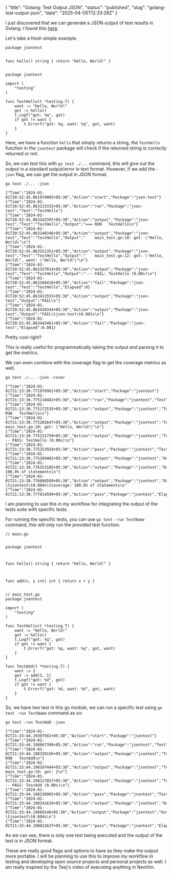 {
  "title": "Golang: Test Output JSON",
  "status": "published",
  "slug": "golang-test-output-json",
  "date": "2025-04-05T12:33:28Z"
}

<p>I just discovered that we can generate a JSON output of test results in Golang. I found this <a href="https://youtu.be/cf72gMBrsI0?t=80">here</a>.</p>
<p>Let's take a fresh simple example.</p>
<pre><code class="language-go">package jsontest

func hello() string {
    return &quot;Hello, World!&quot;
}
</code></pre>
<pre><code class="language-go">package jsontest

import (
    &quot;testing&quot;
)

func TestHello(t *testing.T) {
    want := &quot;Hello, World!&quot;
    got := hello()
    t.Logf(&quot;got: %q&quot;, got)
    if got != want {
        t.Errorf(&quot;got: %q, want: %q&quot;, got, want)
    }
}
</code></pre>
<p>Here, we have a function <code>hello</code> that simply returns a string, the <code>TestHello</code> function in the <code>jsontest</code> package will check if the returned string is correctly returned or not.</p>
<p>So, we can test this with <code>go test ./...</code> command, this will give out the output in a standard output/error in text format. However, if we add the <code>-json</code> flag, we can get the output in JSON format.</p>
<pre><code class="language-bash">go test ./... -json
</code></pre>
<pre><code class="language-json">{&quot;Time&quot;:&quot;2024-01-01T20:52:45.861974085+05:30&quot;,&quot;Action&quot;:&quot;start&quot;,&quot;Package&quot;:&quot;json-test&quot;}
{&quot;Time&quot;:&quot;2024-01-01T20:52:45.863133332+05:30&quot;,&quot;Action&quot;:&quot;run&quot;,&quot;Package&quot;:&quot;json-test&quot;,&quot;Test&quot;:&quot;TestHello&quot;}
{&quot;Time&quot;:&quot;2024-01-01T20:52:45.863142397+05:30&quot;,&quot;Action&quot;:&quot;output&quot;,&quot;Package&quot;:&quot;json-test&quot;,&quot;Test&quot;:&quot;TestHello&quot;,&quot;Output&quot;:&quot;=== RUN   TestHello\n&quot;}
{&quot;Time&quot;:&quot;2024-01-01T20:52:45.863148346+05:30&quot;,&quot;Action&quot;:&quot;output&quot;,&quot;Package&quot;:&quot;json-test&quot;,&quot;Test&quot;:&quot;TestHello&quot;,&quot;Output&quot;:&quot;    main_test.go:10: got: \&quot;Hello, World\&quot;\n&quot;}
{&quot;Time&quot;:&quot;2024-01-01T20:52:45.863151351+05:30&quot;,&quot;Action&quot;:&quot;output&quot;,&quot;Package&quot;:&quot;json-test&quot;,&quot;Test&quot;:&quot;TestHello&quot;,&quot;Output&quot;:&quot;    main_test.go:12: got: \&quot;Hello, World\&quot;, want: \&quot;Hello, World!\&quot;\n&quot;}
{&quot;Time&quot;:&quot;2024-01-01T20:52:45.863157014+05:30&quot;,&quot;Action&quot;:&quot;output&quot;,&quot;Package&quot;:&quot;json-test&quot;,&quot;Test&quot;:&quot;TestHello&quot;,&quot;Output&quot;:&quot;--- FAIL: TestHello (0.00s)\n&quot;}
{&quot;Time&quot;:&quot;2024-01-01T20:52:45.863160418+05:30&quot;,&quot;Action&quot;:&quot;fail&quot;,&quot;Package&quot;:&quot;json-test&quot;,&quot;Test&quot;:&quot;TestHello&quot;,&quot;Elapsed&quot;:0}
{&quot;Time&quot;:&quot;2024-01-01T20:52:45.863411555+05:30&quot;,&quot;Action&quot;:&quot;output&quot;,&quot;Package&quot;:&quot;json-test&quot;,&quot;Output&quot;:&quot;FAIL\n&quot;}
{&quot;Time&quot;:&quot;2024-01-01T20:52:45.863438344+05:30&quot;,&quot;Action&quot;:&quot;output&quot;,&quot;Package&quot;:&quot;json-test&quot;,&quot;Output&quot;:&quot;FAIL\tjson-test\t0.001s\n&quot;}
{&quot;Time&quot;:&quot;2024-01-01T20:52:45.863443461+05:30&quot;,&quot;Action&quot;:&quot;fail&quot;,&quot;Package&quot;:&quot;json-test&quot;,&quot;Elapsed&quot;:0.001}
</code></pre>
<p>Pretty cool right?</p>
<p>This is really useful for programmatically taking the output and parsing it to get the metrics.</p>
<p>We can even combine with the coverage flag to get the coverage metrics as well.</p>
<pre><code class="language-bash">go test ./... -json -cover
</code></pre>
<pre><code class="language-json">{&quot;Time&quot;:&quot;2024-01-01T21:13:30.771976961+05:30&quot;,&quot;Action&quot;:&quot;start&quot;,&quot;Package&quot;:&quot;jsontest&quot;}
{&quot;Time&quot;:&quot;2024-01-01T21:13:30.775118482+05:30&quot;,&quot;Action&quot;:&quot;run&quot;,&quot;Package&quot;:&quot;jsontest&quot;,&quot;Test&quot;:&quot;TestHello&quot;}
{&quot;Time&quot;:&quot;2024-01-01T21:13:30.775172535+05:30&quot;,&quot;Action&quot;:&quot;output&quot;,&quot;Package&quot;:&quot;jsontest&quot;,&quot;Test&quot;:&quot;TestHello&quot;,&quot;Output&quot;:&quot;=== RUN   TestHello\n&quot;}
{&quot;Time&quot;:&quot;2024-01-01T21:13:30.775201647+05:30&quot;,&quot;Action&quot;:&quot;output&quot;,&quot;Package&quot;:&quot;jsontest&quot;,&quot;Test&quot;:&quot;TestHello&quot;,&quot;Output&quot;:&quot;    main_test.go:10: got: \&quot;Hello, World!\&quot;\n&quot;}
{&quot;Time&quot;:&quot;2024-01-01T21:13:30.775231759+05:30&quot;,&quot;Action&quot;:&quot;output&quot;,&quot;Package&quot;:&quot;jsontest&quot;,&quot;Test&quot;:&quot;TestHello&quot;,&quot;Output&quot;:&quot;--- PASS: TestHello (0.00s)\n&quot;}
{&quot;Time&quot;:&quot;2024-01-01T21:13:30.775253928+05:30&quot;,&quot;Action&quot;:&quot;pass&quot;,&quot;Package&quot;:&quot;jsontest&quot;,&quot;Test&quot;:&quot;TestHello&quot;,&quot;Elapsed&quot;:0}
{&quot;Time&quot;:&quot;2024-01-01T21:13:30.775269402+05:30&quot;,&quot;Action&quot;:&quot;output&quot;,&quot;Package&quot;:&quot;jsontest&quot;,&quot;Output&quot;:&quot;PASS\n&quot;}
{&quot;Time&quot;:&quot;2024-01-01T21:13:30.776153185+05:30&quot;,&quot;Action&quot;:&quot;output&quot;,&quot;Package&quot;:&quot;jsontest&quot;,&quot;Output&quot;:&quot;coverage: 100.0% of statements\n&quot;}
{&quot;Time&quot;:&quot;2024-01-01T21:13:30.776808599+05:30&quot;,&quot;Action&quot;:&quot;output&quot;,&quot;Package&quot;:&quot;jsontest&quot;,&quot;Output&quot;:&quot;ok  \tjsontest\t0.004s\tcoverage: 100.0% of statements\n&quot;
{&quot;Time&quot;:&quot;2024-01-01T21:13:30.777814589+05:30&quot;,&quot;Action&quot;:&quot;pass&quot;,&quot;Package&quot;:&quot;jsontest&quot;,&quot;Elapsed&quot;:0.006}
</code></pre>
<p>I am planning to use this in my workflow for integrating the output of the tests suite with specific tests.</p>
<p>For running the specific tests, you can use <code>go test -run TestName</code> command, this will only run the provided test function.</p>
<pre><code class="language-go">// main.go

package jsontest

func hello() string {
    return &quot;Hello, World!&quot;
}

func add(x, y int) int {
    return x + y
}
</code></pre>
<pre><code class="language-go">// main_test.go
package jsontest

import (
	&quot;testing&quot;
)

func TestHello(t *testing.T) {
    want := &quot;Hello, World!&quot;
    got := hello()
    t.Logf(&quot;got: %q&quot;, got)
    if got != want {
        t.Errorf(&quot;got: %q, want: %q&quot;, got, want)
    }
}

func TestAdd(t *testing.T) {
    want := 2
    got := add(1, 1)
    t.Logf(&quot;got: %d&quot;, got)
    if got != want {
        t.Errorf(&quot;got: %d, want: %d&quot;, got, want)
    }
}
</code></pre>
<p>So, we have two test in this go module, we can run a specific test using <code>go test -run TestName</code> command as so:</p>
<pre><code class="language-bash">go test -run TestAdd -json
</code></pre>
<pre><code class="language-json">{&quot;Time&quot;:&quot;2024-01-01T21:33:44.19397581+05:30&quot;,&quot;Action&quot;:&quot;start&quot;,&quot;Package&quot;:&quot;jsontest&quot;}
{&quot;Time&quot;:&quot;2024-01-01T21:33:44.198067398+05:30&quot;,&quot;Action&quot;:&quot;run&quot;,&quot;Package&quot;:&quot;jsontest&quot;,&quot;Test&quot;:&quot;TestAdd&quot;}
{&quot;Time&quot;:&quot;2024-01-01T21:33:44.198150156+05:30&quot;,&quot;Action&quot;:&quot;output&quot;,&quot;Package&quot;:&quot;jsontest&quot;,&quot;Test&quot;:&quot;TestAdd&quot;,&quot;Output&quot;:&quot;=== RUN   TestAdd\n&quot;}
{&quot;Time&quot;:&quot;2024-01-01T21:33:44.198197444+05:30&quot;,&quot;Action&quot;:&quot;output&quot;,&quot;Package&quot;:&quot;jsontest&quot;,&quot;Test&quot;:&quot;TestAdd&quot;,&quot;Output&quot;:&quot;    main_test.go:19: got: 2\n&quot;}
{&quot;Time&quot;:&quot;2024-01-01T21:33:44.198217057+05:30&quot;,&quot;Action&quot;:&quot;output&quot;,&quot;Package&quot;:&quot;jsontest&quot;,&quot;Test&quot;:&quot;TestAdd&quot;,&quot;Output&quot;:&quot;--- PASS: TestAdd (0.00s)\n&quot;}
{&quot;Time&quot;:&quot;2024-01-01T21:33:44.198230965+05:30&quot;,&quot;Action&quot;:&quot;pass&quot;,&quot;Package&quot;:&quot;jsontest&quot;,&quot;Test&quot;:&quot;TestAdd&quot;,&quot;Elapsed&quot;:0}
{&quot;Time&quot;:&quot;2024-01-01T21:33:44.198241628+05:30&quot;,&quot;Action&quot;:&quot;output&quot;,&quot;Package&quot;:&quot;jsontest&quot;,&quot;Output&quot;:&quot;PASS\n&quot;}
{&quot;Time&quot;:&quot;2024-01-01T21:33:44.19869148+05:30&quot;,&quot;Action&quot;:&quot;output&quot;,&quot;Package&quot;:&quot;jsontest&quot;,&quot;Output&quot;:&quot;ok  \tjsontest\t0.004s\n&quot;}
{&quot;Time&quot;:&quot;2024-01-01T21:33:44.198822637+05:30&quot;,&quot;Action&quot;:&quot;pass&quot;,&quot;Package&quot;:&quot;jsontest&quot;,&quot;Elapsed&quot;:0.005}
</code></pre>
<p>As we can see, there is only one test being executed and the output of the test is in JSON format.</p>
<p>These are really good flags and options to have as they make the output more portable. I will be planning to use this to improve my workflow in testing and developing open source projects and personal projects as well. I am really inspired by the Teej's video of executing anything in NeoVim.</p>
